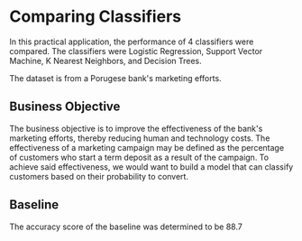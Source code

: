 # Comparing Classifiers

In this practical application, the performance of 4 classifiers were compared. The classifiers were Logistic Regression, Support Vector Machine, K Nearest Neighbors, and Decision Trees.

The dataset is from a Porugese bank's marketing efforts. 

## Business Objective

The business objective is to improve the effectiveness of the bank's marketing efforts, thereby reducing human and technology costs. The effectiveness of a marketing campaign may be defined as the percentage of customers who start a term deposit as a result of the campaign. To achieve said effectiveness, we would want to build a model that can classify customers based on their probability to convert.

## Baseline

The accuracy score of the baseline was determined to be 88.7
